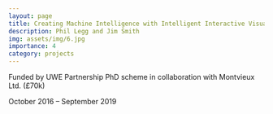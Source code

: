 ```yaml
---
layout: page
title: Creating Machine Intelligence with Intelligent Interactive Visualisation
description: Phil Legg and Jim Smith
img: assets/img/6.jpg
importance: 4
category: projects
---
```


Funded by UWE Partnership PhD scheme in collaboration with Montvieux Ltd. (£70k)

October 2016 – September 2019